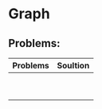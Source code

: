 # Graph



## Problems:

| Problems    | Soultion  |      
| :------------- |:-------------:| 
|                |               |
|                |               |
|                |               |
|                |               |
|                |               |
|                |               |
|                |               |
|                |               |
|                |               |